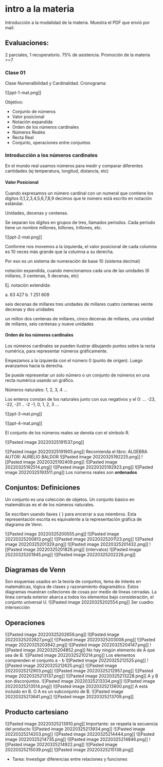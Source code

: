 # intro a la materia
Introducción a la modalidad de la materia. Muestra el PDF que envió por mail.

## Evaluaciones:
2 parciales, 1 recuperatorio.
75% de asistencia.
Promoción de la materia >=7

### Clase 01

Clase Numeralbilidad y Cardinalidad.
Cronograma:

![[ppt-1-mat.png]]

Objetivo:

- Conjunto de números
- Valor posicional
- Notación expandida
- Orden de los números cardinales
- Números Reales
- Recta Real
- Conjunto, operaciones entre conjuntos

### Introducción a los números cardinales
En el mundo real usamos números para medir y comparar diferentes cantidades (ej temperatura, longitud, distancia, etc)

#### Valor Posicional
Cuando expresamos un número cardinal con un numeral que contiene los dígitos 0,1,2,3,4,5,6,7,8,9 decimos que le número está escrito en notación estándar.

Unidades, decenas y centenas.

Se separan los dígitos en grupos de tres, llamados periodos. Cada periodo tiene un nombre millones, billones, trillones, etc.

![[ppt-2-mat.png]]

Conforme nos movemos a la izquierda, el valor posicional de cada columna es 10 veces más grande que la columna a su derecha.

Por eso es un sistema de numeración de base 10 (sistema decimal)

notación expandida, cuando mencionamos cada una de las unidades (6 millares, 3 centenas, 5 decenas, etc)

Ej. notación extendida:

a. 63 427
b. 1 251 609

seis decenas de millares tres unidades de millares cuatro centenas veinte decenas y dos unidades

un millon dos centenas de millares, cinco decenas de millares, una unidad de millares, seis centenas y nueve unidades

#### Orden de los números cardinales
Los números cardinales se pueden ilustrar dibujando puntos sobre la recta numérica, para representar números gráficamente.

Empezamos a la izquierda con el número 0 (punto de origen). Luego avanzamos hacia la derecha.

Se puede representar un solo número o un conjunto de números en una recta numérica usando un gráfico.

Números naturales: 1, 2, 3, 4 ...

Los enteros constan de los naturales junto con sus negativos y el 0: ... -23, -22, -21 .. -2 -1, 0, 1, 2, 3 ...

![[ppt-3-mat.png]]

![[ppt-4-mat.png]]

El conjunto de los números reales se denota con el símbolo R.

![[Pasted image 20220325191537.png]]

![[Pasted image 20220325191905.png]]
Recomienda el libro: ÁLGEBRA AUTOR: AURELIO BALDOR
![[Pasted image 20220325192225.png]]
![[Pasted image 20220325192409.png]]
![[Pasted image 20220325192514.png]]
![[Pasted image 20220325192923.png]]
![[Pasted image 20220325193511.png]]
Los números reales son **ordenados**

## Conjuntos: Definiciones
Un conjunto es una colección de objetos. Un conjunto básico en matemáticas es el de los números naturales.

Se escriben usando llaves { } para encerrar a sus miembros.
Esta representación escrita es equivalente a la representación gráfica de diagrama de Venn.

![[Pasted image 20220325200555.png]]
![[Pasted image 20220325200813.png]]
![[Pasted image 20220325201123.png]]
![[Pasted image 20220325201329.png]]
![[Pasted image 20220325201432.png]]
![[Pasted image 20220325201828.png]]
(intervalos)
![[Pasted image 20220325201945.png]]
![[Pasted image 20220325202228.png]]
## Diagramas de Venn
Son esquemas usados en la teoría de conjuntos, tema de interés en matemáticas, lógica de clases y razonamiento diagramático. Estos diagramas muestran colleciones de cosas por medio de líneas cerradas. La línea cerrada exterior abarca a todos los elementos bajo consideración, el conjunto universal U.
![[Pasted image 20220325202554.png]]
3er cuadro: intersección

## Operaciones
![[Pasted image 20220325202659.png]]
![[Pasted image 20220325202827.png]]
![[Pasted image 20220325203008.png]]
![[Pasted image 20220325203842.png]]
![[Pasted image 20220325204147.png]]
![[Pasted image 20220325204852.png]]
No hay ningún elemento de A que sea de B.
![[Pasted image 20220325210214.png]]
Los elementos comprenden el conjunto a - b
![[Pasted image 20220325212525.png]]
![[Pasted image 20220325212625.png]]
![[Pasted image 20220325212903.png]]
![[Pasted image 20220325212957.png]]
![[Pasted image 20220325213137.png]]
![[Pasted image 20220325213228.png]]
A y B son disconjuntos.
![[Pasted image 20220325213334.png]]
![[Pasted image 20220325213514.png]]
![[Pasted image 20220325213600.png]]
A está incluido en B. O A es un subconjunto de B.
![[Pasted image 20220325213641.png]]
![[Pasted image 20220325213709.png]]
## Producto cartesiano
![[Pasted image 20220325213910.png]]
Importante: se respeta la secuencia del producto
![[Pasted image 20220325213934.png]]
![[Pasted image 20220325214203.png]]
![[Pasted image 20220325214444.png]]
![[Pasted image 20220325214735.png]]
![[Pasted image 20220325214846.png]]
![[Pasted image 20220325214922.png]]
![[Pasted image 20220325215039.png]]
![[Pasted image 20220325215138.png]]

- Tarea: Investigar diferencias entre relaciones y funciones

